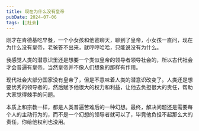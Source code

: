 ```yaml
---
title: 现在为什么没有皇帝
pubDate: 2024-07-06
tags: [👫社会]
---
```


刚才在肯德基吃早餐，一个小女孩和他爸聊天，聊到了皇帝，小女孩一直问，现在为什么没有皇帝，老爸答不出来，就哼哼哈哈，只能说没有为什么。

我感觉人类的潜意识里还是想要一个类似皇帝的领导者领导社会的，所以古代社会才会普遍有皇帝。当然皇帝并不像人们想象的那样有作用。

现代社会大部分国家没有皇帝了，但是不意味着人类的潜意识改变了。人类还是想要优秀的领导者的，然后赋予他很大的权力和利益，让他去负担很大的责任，帮助大家觉得棘手的问题。

本质上和宗教一样，都是人类普遍苦难后的一种幻想。最终，解决问题还是需要每个人的主动行为的，而不是一个幻想的领导者就可以了，毕竟他负担不起那么大的责任，你给他权利也没用。
